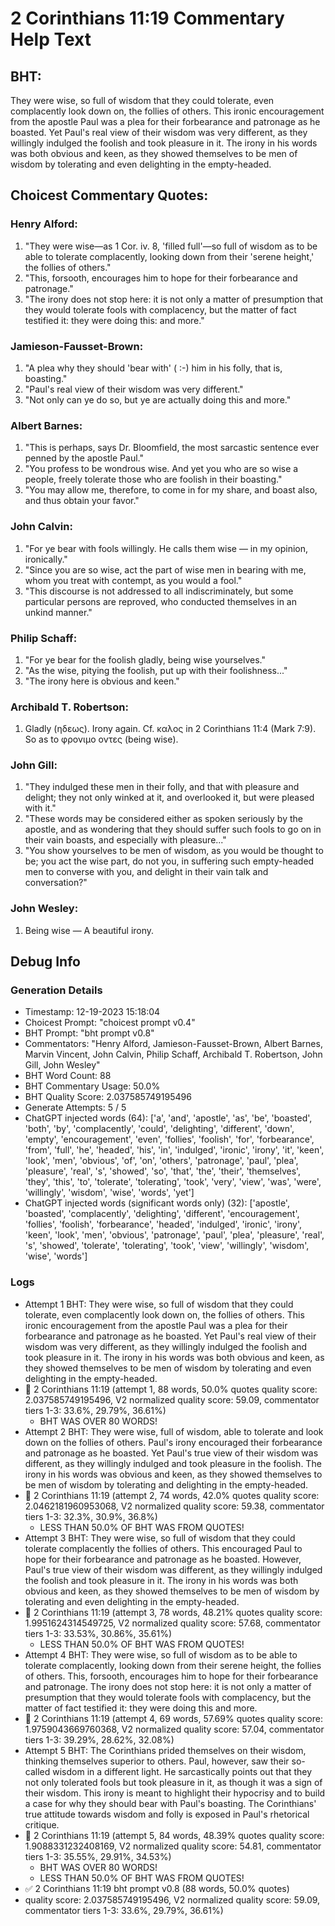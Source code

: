 # 2 Corinthians 11:19 Commentary Help Text

## BHT:
They were wise, so full of wisdom that they could tolerate, even complacently look down on, the follies of others. This ironic encouragement from the apostle Paul was a plea for their forbearance and patronage as he boasted. Yet Paul's real view of their wisdom was very different, as they willingly indulged the foolish and took pleasure in it. The irony in his words was both obvious and keen, as they showed themselves to be men of wisdom by tolerating and even delighting in the empty-headed.

## Choicest Commentary Quotes:
### Henry Alford:
1. "They were wise—as 1 Cor. iv. 8, 'filled full'—so full of wisdom as to be able to tolerate complacently, looking down from their 'serene height,' the follies of others." 
2. "This, forsooth, encourages him to hope for their forbearance and patronage." 
3. "The irony does not stop here: it is not only a matter of presumption that they would tolerate fools with complacency, but the matter of fact testified it: they were doing this: and more."

### Jamieson-Fausset-Brown:
1. "A plea why they should 'bear with' ( :-) him in his folly, that is, boasting."
2. "Paul's real view of their wisdom was very different."
3. "Not only can ye do so, but ye are actually doing this and more."

### Albert Barnes:
1. "This is perhaps, says Dr. Bloomfield, the most sarcastic sentence ever penned by the apostle Paul."
2. "You profess to be wondrous wise. And yet you who are so wise a people, freely tolerate those who are foolish in their boasting."
3. "You may allow me, therefore, to come in for my share, and boast also, and thus obtain your favor."

### John Calvin:
1. "For ye bear with fools willingly. He calls them wise — in my opinion, ironically."
2. "Since you are so wise, act the part of wise men in bearing with me, whom you treat with contempt, as you would a fool."
3. "This discourse is not addressed to all indiscriminately, but some particular persons are reproved, who conducted themselves in an unkind manner."

### Philip Schaff:
1. "For ye bear for the foolish gladly, being wise yourselves."
2. "As the wise, pitying the foolish, put up with their foolishness..."
3. "The irony here is obvious and keen."

### Archibald T. Robertson:
1.  Gladly (ηδεως). Irony again. Cf. καλος in 2 Corinthians 11:4 (Mark 7:9). So as to φρονιμο οντες (being wise). 


### John Gill:
1. "They indulged these men in their folly, and that with pleasure and delight; they not only winked at it, and overlooked it, but were pleased with it."
2. "These words may be considered either as spoken seriously by the apostle, and as wondering that they should suffer such fools to go on in their vain boasts, and especially with pleasure..."
3. "You show yourselves to be men of wisdom, as you would be thought to be; you act the wise part, do not you, in suffering such empty-headed men to converse with you, and delight in their vain talk and conversation?"

### John Wesley:
1. Being wise — A beautiful irony.



## Debug Info
### Generation Details
- Timestamp: 12-19-2023 15:18:04
- Choicest Prompt: "choicest prompt v0.4"
- BHT Prompt: "bht prompt v0.8"
- Commentators: "Henry Alford, Jamieson-Fausset-Brown, Albert Barnes, Marvin Vincent, John Calvin, Philip Schaff, Archibald T. Robertson, John Gill, John Wesley"
- BHT Word Count: 88
- BHT Commentary Usage: 50.0%
- BHT Quality Score: 2.037585749195496
- Generate Attempts: 5 / 5
- ChatGPT injected words (64):
	['a', 'and', 'apostle', 'as', 'be', 'boasted', 'both', 'by', 'complacently', 'could', 'delighting', 'different', 'down', 'empty', 'encouragement', 'even', 'follies', 'foolish', 'for', 'forbearance', 'from', 'full', 'he', 'headed', 'his', 'in', 'indulged', 'ironic', 'irony', 'it', 'keen', 'look', 'men', 'obvious', 'of', 'on', 'others', 'patronage', 'paul', 'plea', 'pleasure', 'real', 's', 'showed', 'so', 'that', 'the', 'their', 'themselves', 'they', 'this', 'to', 'tolerate', 'tolerating', 'took', 'very', 'view', 'was', 'were', 'willingly', 'wisdom', 'wise', 'words', 'yet']
- ChatGPT injected words (significant words only) (32):
	['apostle', 'boasted', 'complacently', 'delighting', 'different', 'encouragement', 'follies', 'foolish', 'forbearance', 'headed', 'indulged', 'ironic', 'irony', 'keen', 'look', 'men', 'obvious', 'patronage', 'paul', 'plea', 'pleasure', 'real', 's', 'showed', 'tolerate', 'tolerating', 'took', 'view', 'willingly', 'wisdom', 'wise', 'words']

### Logs
- Attempt 1 BHT: They were wise, so full of wisdom that they could tolerate, even complacently look down on, the follies of others. This ironic encouragement from the apostle Paul was a plea for their forbearance and patronage as he boasted. Yet Paul's real view of their wisdom was very different, as they willingly indulged the foolish and took pleasure in it. The irony in his words was both obvious and keen, as they showed themselves to be men of wisdom by tolerating and even delighting in the empty-headed.
- 🔄 2 Corinthians 11:19 (attempt 1, 88 words, 50.0% quotes quality score: 2.037585749195496, V2 normalized quality score: 59.09, commentator tiers 1-3: 33.6%, 29.79%, 36.61%) 
	- BHT WAS OVER 80 WORDS!
- Attempt 2 BHT: They were wise, full of wisdom, able to tolerate and look down on the follies of others. Paul's irony encouraged their forbearance and patronage as he boasted. Yet Paul's true view of their wisdom was different, as they willingly indulged and took pleasure in the foolish. The irony in his words was obvious and keen, as they showed themselves to be men of wisdom by tolerating and delighting in the empty-headed.
- 🔄 2 Corinthians 11:19 (attempt 2, 74 words, 42.0% quotes quality score: 2.0462181960953068, V2 normalized quality score: 59.38, commentator tiers 1-3: 32.3%, 30.9%, 36.8%) 
	- LESS THAN 50.0% OF BHT WAS FROM QUOTES!
- Attempt 3 BHT: They were wise, so full of wisdom that they could tolerate complacently the follies of others. This encouraged Paul to hope for their forbearance and patronage as he boasted. However, Paul's true view of their wisdom was different, as they willingly indulged the foolish and took pleasure in it. The irony in his words was both obvious and keen, as they showed themselves to be men of wisdom by tolerating and even delighting in the empty-headed.
- 🔄 2 Corinthians 11:19 (attempt 3, 78 words, 48.21% quotes quality score: 1.9951624314549725, V2 normalized quality score: 57.68, commentator tiers 1-3: 33.53%, 30.86%, 35.61%) 
	- LESS THAN 50.0% OF BHT WAS FROM QUOTES!
- Attempt 4 BHT: They were wise, so full of wisdom as to be able to tolerate complacently, looking down from their serene height, the follies of others. This, forsooth, encourages him to hope for their forbearance and patronage. The irony does not stop here: it is not only a matter of presumption that they would tolerate fools with complacency, but the matter of fact testified it: they were doing this and more.
- 🔄 2 Corinthians 11:19 (attempt 4, 69 words, 57.69% quotes quality score: 1.9759043669760368, V2 normalized quality score: 57.04, commentator tiers 1-3: 39.29%, 28.62%, 32.08%)
- Attempt 5 BHT: The Corinthians prided themselves on their wisdom, thinking themselves superior to others. Paul, however, saw their so-called wisdom in a different light. He sarcastically points out that they not only tolerated fools but took pleasure in it, as though it was a sign of their wisdom. This irony is meant to highlight their hypocrisy and to build a case for why they should bear with Paul's boasting. The Corinthians' true attitude towards wisdom and folly is exposed in Paul's rhetorical critique.
- 🔄 2 Corinthians 11:19 (attempt 5, 84 words, 48.39% quotes quality score: 1.9088331232408169, V2 normalized quality score: 54.81, commentator tiers 1-3: 35.55%, 29.91%, 34.53%) 
	- BHT WAS OVER 80 WORDS! 
	- LESS THAN 50.0% OF BHT WAS FROM QUOTES!
- ✅ 2 Corinthians 11:19 bht prompt v0.8 (88 words, 50.0% quotes)
- quality score: 2.037585749195496, V2 normalized quality score: 59.09, commentator tiers 1-3: 33.6%, 29.79%, 36.61%)